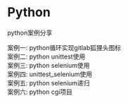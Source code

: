 # Python
python案例分享

案例一: python循环实现gitlab狐狸头图标<br>
案例二: python unittest使用<br>
案例三: python selenium使用<br>
案例四: unittest_selenium使用<br>
案例五: python selenium递归<br>
案例六: python cgi项目<br>




